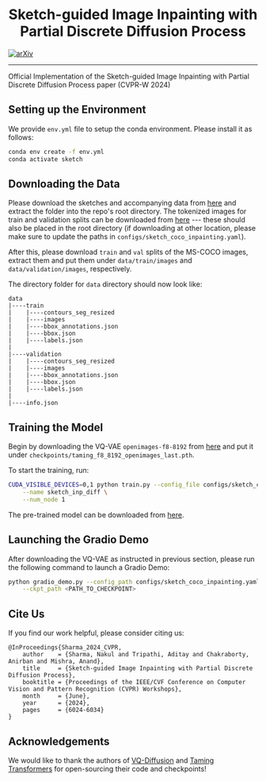 <h1 align="center">
Sketch-guided Image Inpainting with Partial Discrete Diffusion Process
</h1>


[![arXiv](https://img.shields.io/badge/arXiv-2404.11949-b31b1b.svg)](https://arxiv.org/abs/2404.11949)





<hr>

Official Implementation of the Sketch-guided Image Inpainting with Partial Discrete Diffusion Process paper (CVPR-W 2024)

## Setting up the Environment
We provide `env.yml` file to setup the conda environment. Please install it as follows:

```bash
conda env create -f env.yml
conda activate sketch
```

## Downloading the Data
Please download the sketches and accompanying data from [here](https://drive.google.com/file/d/1hRiYg6SxMnBIKJSIga-0TgRcbartbuNf/view?usp=sharing) and extract the folder into the repo's root directory. The tokenized images for train and validation splits can be downloaded from [here](https://drive.google.com/drive/folders/1UwxWXcN4jV5TgP-WdHbTJy4vPwO_oKhq?usp=sharing) --- these should also be placed in the root directory (if downloading at other location, please make sure to update the paths in `configs/sketch_coco_inpainting.yaml`).


After this, please download `train` and `val` splits of the MS-COCO images, extract them and put them under `data/train/images` and `data/validation/images`, respectively.



The directory folder for `data` directory should now look like:

```
data
|----train
|    |----contours_seg_resized
|    |----images
|    |----bbox_annotations.json
|    |----bbox.json
|    |----labels.json
|
|----validation
|    |----contours_seg_resized
|    |----images
|    |----bbox_annotations.json
|    |----bbox.json
|    |----labels.json
|
|----info.json
```


## Training the Model

Begin by downloading the VQ-VAE `openimages-f8-8192` from [here](https://heibox.uni-heidelberg.de/d/2e5662443a6b4307b470/files/?p=%2Fckpts%2Flast.ckpt) and put it under `checkpoints/taming_f8_8192_openimages_last.pth`.

To start the training, run:
```bash
CUDA_VISIBLE_DEVICES=0,1 python train.py --config_file configs/sketch_coco_inpainting.yaml\
    --name sketch_inp_diff \
    --num_node 1
```

The pre-trained model can be downloaded from [here](https://drive.google.com/file/d/17sG4tje1A1Kx5rWHMzYS0qBtzkQ6bxo1/view?usp=sharing).

## Launching the Gradio Demo
After downloading the VQ-VAE as instructed in previous section, please run the following command to launch a Gradio Demo:
```bash
python gradio_demo.py --config_path configs/sketch_coco_inpainting.yaml \
    --ckpt_path <PATH_TO_CHECKPOINT>
```

## Cite Us
If you find our work helpful, please consider citing us:
```
@InProceedings{Sharma_2024_CVPR,
    author    = {Sharma, Nakul and Tripathi, Aditay and Chakraborty, Anirban and Mishra, Anand},
    title     = {Sketch-guided Image Inpainting with Partial Discrete Diffusion Process},
    booktitle = {Proceedings of the IEEE/CVF Conference on Computer Vision and Pattern Recognition (CVPR) Workshops},
    month     = {June},
    year      = {2024},
    pages     = {6024-6034}
}
```

## Acknowledgements
We would like to thank the authors of [VQ-Diffusion](https://github.com/microsoft/VQ-Diffusion) and [Taming Transformers](https://github.com/CompVis/taming-transformers) for open-sourcing their code and checkpoints!
